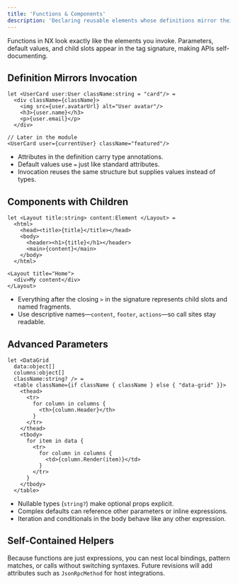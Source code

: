 ```yaml
---
title: 'Functions & Components'
description: 'Declaring reusable elements whose definitions mirror their usage.'
---
```


Functions in NX look exactly like the elements you invoke. Parameters, default values, and child slots appear in the tag signature, making APIs self-documenting.

## Definition Mirrors Invocation

```nx
let <UserCard user:User className:string = "card"/> =
  <div className={className}>
    <img src={user.avatarUrl} alt="User avatar"/>
    <h3>{user.name}</h3>
    <p>{user.email}</p>
  </div>

// Later in the module
<UserCard user={currentUser} className="featured"/>
```

- Attributes in the definition carry type annotations.
- Default values use `=` just like standard attributes.
- Invocation reuses the same structure but supplies values instead of types.

## Components with Children

```nx
let <Layout title:string> content:Element </Layout> =
  <html>
    <head><title>{title}</title></head>
    <body>
      <header><h1>{title}</h1></header>
      <main>{content}</main>
    </body>
  </html>

<Layout title="Home">
  <div>My content</div>
</Layout>
```

- Everything after the closing `>` in the signature represents child slots and named fragments.
- Use descriptive names—`content`, `footer`, `actions`—so call sites stay readable.

## Advanced Parameters

```nx
let <DataGrid
  data:object[]
  columns:object[]
  className:string? /> =
  <table className={if className { className } else { "data-grid" }}>
    <thead>
      <tr>
        for column in columns {
          <th>{column.Header}</th>
        }
      </tr>
    </thead>
    <tbody>
      for item in data {
        <tr>
          for column in columns {
            <td>{column.Render(item)}</td>
          }
        </tr>
      }
    </tbody>
  </table>
```

- Nullable types (`string?`) make optional props explicit.
- Complex defaults can reference other parameters or inline expressions.
- Iteration and conditionals in the body behave like any other expression.

## Self-Contained Helpers
Because functions are just expressions, you can nest local bindings, pattern matches, or calls without switching syntaxes. Future revisions will add attributes such as `JsonRpcMethod` for host integrations.
